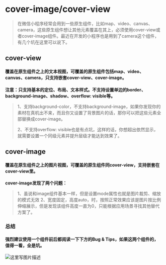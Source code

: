 # cover-image/cover-view

> 在微信小程序经常会用到一些原生组件，比如map、video、canvas、camera，这些原生组件想让其他元素覆盖在其上，必须使用cover-view或者cover-image组件。最近在开发的小程序也是用到了camera这个组件，有几个坑在这里可以说下。

## cover-view

#### 覆盖在原生组件之上的文本视图，可覆盖的原生组件包括map、video、canvas、camera，只支持嵌套cover-view、cover-image。 

**注意：只支持基本的定位、布局、文本样式。不支持设置单边的border、background-image、shadow、overflow: visible等。**

> 1、支持background-color，不支持background-image，如果你发现你的素材在真机出不来，而且你又设置了背景图片的话，那你可以把这些元素全部替换成cover-image。
>
> 2、不支持overflow: visible也是有点坑，这样的话，你想超出依然显示，就需要设置一个同级元素并提升层级才能达到效果了。

## cover-image

#### 覆盖在原生组件之上的图片视图，可覆盖的原生组件同cover-view，支持嵌套在cover-view里。

**cover-image发现了两个问题：**

> 1、虽说和image组件基本一样，但是设置mode属性也就是图片裁剪、缩放的模式无效 
> 2、宽度固定，高度auto，时，按照正常效果应该是图片按比例伸缩展示，但是发现该组件高度一直为0，只能根据应用场景寻找其他替代方案了。

### 总结

#### 强烈建议使用一个组件前后都阅读一下下方的Bug & Tips，如果这两个组件的，值得一看，全是坑。

![这里写图片描述](https://img-blog.csdn.net/2018032815315295)

